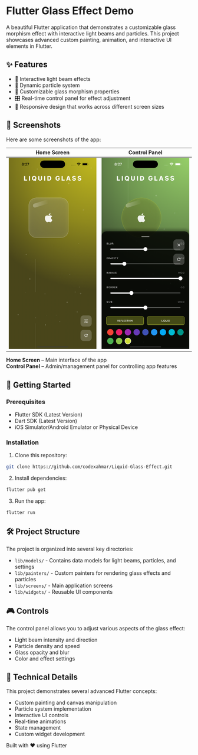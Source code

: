 # Flutter Glass Effect Demo

A beautiful Flutter application that demonstrates a customizable glass morphism effect with interactive light beams and particles. This project showcases advanced custom painting, animation, and interactive UI elements in Flutter.

## ✨ Features

- 🌟 Interactive light beam effects
- 💫 Dynamic particle system
- 🎨 Customizable glass morphism properties
- 🎛️ Real-time control panel for effect adjustment
- 📱 Responsive design that works across different screen sizes

## 📱 Screenshots

Here are some screenshots of the app:

| Home Screen | Control Panel |
|------------|----------------|
| <img src="Screenshots/home.png" width="250"/> | <img src="Screenshots/controls.png" width="250"/> |

**Home Screen** – Main interface of the app  
**Control Panel** – Admin/management panel for controlling app features


## 🚀 Getting Started

### Prerequisites

- Flutter SDK (Latest Version)
- Dart SDK (Latest Version)
- iOS Simulator/Android Emulator or Physical Device

### Installation

1. Clone this repository:

```bash
git clone https://github.com/codexahmar/Liquid-Glass-Effect.git
```

2. Install dependencies:

```bash
flutter pub get
```

3. Run the app:

```bash
flutter run
```

## 🛠️ Project Structure

The project is organized into several key directories:

- `lib/models/` - Contains data models for light beams, particles, and settings
- `lib/painters/` - Custom painters for rendering glass effects and particles
- `lib/screens/` - Main application screens
- `lib/widgets/` - Reusable UI components

## 🎮 Controls

The control panel allows you to adjust various aspects of the glass effect:

- Light beam intensity and direction
- Particle density and speed
- Glass opacity and blur
- Color and effect settings

## 🔧 Technical Details

This project demonstrates several advanced Flutter concepts:

- Custom painting and canvas manipulation
- Particle system implementation
- Interactive UI controls
- Real-time animations
- State management
- Custom widget development

Built with ❤️ using Flutter
